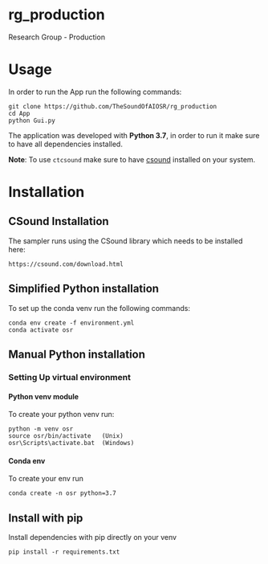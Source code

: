 # rg_production
Research Group - Production

# Usage
In order to run the App run the following commands:

    git clone https://github.com/TheSoundOfAIOSR/rg_production
    cd App
    python Gui.py

The application was developed with **Python 3.7**, in order to run it make sure to have all dependencies installed.

**Note**: To use `ctcsound` make sure to have [csound](https://csound.com/download.html) installed on your system.

# Installation

## CSound Installation

The sampler runs using the CSound library which needs to be installed here:

    https://csound.com/download.html

## Simplified Python installation

To set up the conda venv run the following commands:

    conda env create -f environment.yml
    conda activate osr


## Manual Python installation
### Setting Up virtual environment

#### Python venv module
To create your python venv run:

    python -m venv osr
    source osr/bin/activate   (Unix)
    osr\Scripts\activate.bat  (Windows)

#### Conda env
To create your env run
   
    conda create -n osr python=3.7

## Install with pip
Install dependencies with pip directly on your venv

    pip install -r requirements.txt


